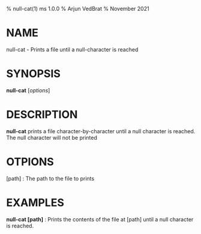 % null-cat(1) ms 1.0.0
% Arjun VedBrat
% November 2021

# NAME
null-cat - Prints a file until a null-character is reached

# SYNOPSIS
**null-cat** [*options*]

# DESCRIPTION
**null-cat** prints a file character-by-character until a null character is reached. The null character will not be printed

# OTPIONS
[path]
: The path to the file to prints

# EXAMPLES
**null-cat [path]**
: Prints the contents of the file at [path] until a null character is reached.
